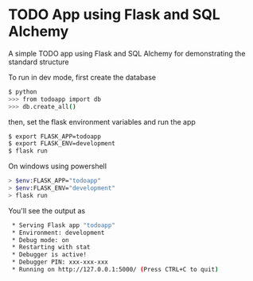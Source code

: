 # TODO App using Flask and SQL Alchemy
A simple TODO app using Flask and SQL Alchemy for demonstrating the standard structure

To run in dev mode, first create the database
```bash
$ python
>>> from todoapp import db
>>> db.create_all()
```

then, set the flask environment variables and run the app
```bash
$ export FLASK_APP=todoapp
$ export FLASK_ENV=development
$ flask run
```

On windows using powershell
```bash
> $env:FLASK_APP="todoapp"
> $env:FLASK_ENV="development"
> flask run
```

You'll see the output as
```bash
 * Serving Flask app "todoapp"
 * Environment: development
 * Debug mode: on
 * Restarting with stat
 * Debugger is active!
 * Debugger PIN: xxx-xxx-xxx
 * Running on http://127.0.0.1:5000/ (Press CTRL+C to quit)
```
